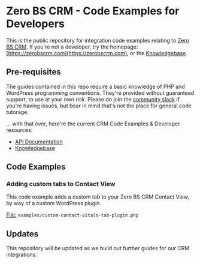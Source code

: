 # Zero BS CRM - Code Examples for Developers #

This is the public repository for integration code examples relating to [Zero BS CRM](https://zerobscrm.com). If you're not a developer, try the homepage: [https://zerobscrm.com](https://zerobscrm.com), or the [Knowledgebase](https://zerobscrm.com/kb/).

## Pre-requisites ##

The guides contained in this repo require a basic knowledge of PHP and WordPress programming conventions. They're provided without guaranteed support, to use at your own risk. Please do join the [community slack](https://zerobscrm.com/community/) if you're having issues, but bear in mind that's not the place for general code tutorage.

... with that over, here're the current CRM Code Examples & Developer resources:

* [API Documentation](http://docs.zerobscrm.com/api/)
* [Knowledgebase](https://zerobscrm.com/kb/)

## Code Examples ##

### Adding custom tabs to Contact View ###

This code example adds a custom tab to your Zero BS CRM Contact View, by way of a custom WordPress plugin.

[File:](https://github.com/zero-bs-crm/code-examples/blob/master/examples/custom-contact-vitals-tab-plugin.php) ` examples/custom-contact-vitals-tab-plugin.php `


## Updates ##

This repository will be updated as we build out further guides for our CRM integrations.